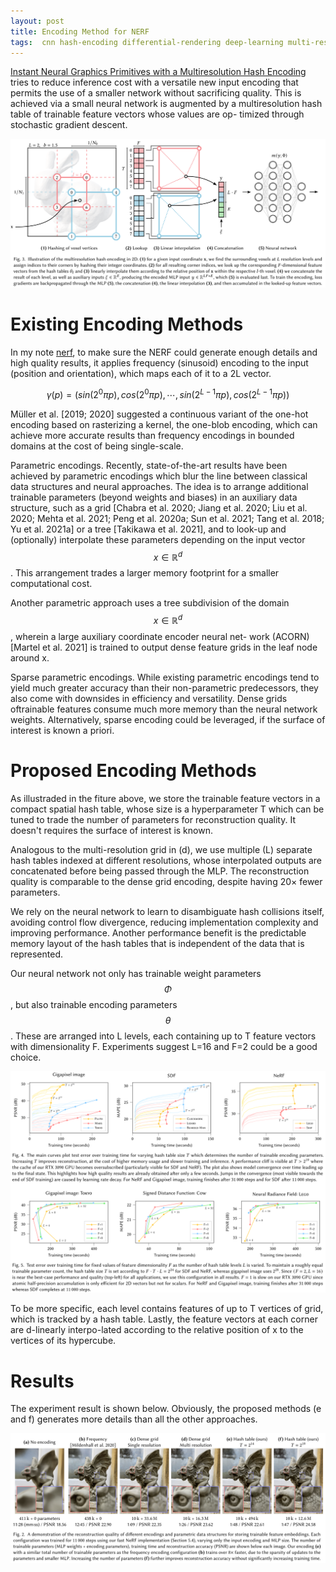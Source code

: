 ```yaml
---
layout: post
title: Encoding Method for NERF
tags:  cnn hash-encoding differential-rendering deep-learning multi-resolution mlp nerf frequency-encoding sinusoid-encoding
---
```

[Instant Neural Graphics Primitives with a Multiresolution Hash Encoding](http://arxiv.org/abs/2201.05989) tries to reduce inference cost with a versatile new input encoding that permits the use of a smaller network without sacrificing quality. This is achieved via a small neural network is augmented by a multiresolution hash table of trainable feature vectors whose values are op- timized through stochastic gradient descent.

![image-20220924170228559](https://raw.githubusercontent.com/zhangtemplar/zhangtemplar.github.io/master/uPic/2022_09_24_17_02_28_image-20220924170228559.png)

# Existing Encoding Methods

In my note [nerf](http://zhangtemplar.github.io/nerf/), to make sure the NERF could generate enough details and high quality results, it applies frequency (sinusoid) encoding to the input (position and orientation), which maps each of it to a 2L vector.

$$\gamma(p)=(sin(2^0\pi p),cos(2^0\pi p),\cdots,sin(2^{L-1}\pi p),cos(2^{L-1}\pi p))$$

Müller et al. [2019; 2020] suggested a continuous variant of the one-hot encoding based on rasterizing a kernel, the one-blob encoding, which can achieve more accurate results than frequency encodings in bounded domains at the cost of being single-scale.

Parametric encodings. Recently, state-of-the-art results have been achieved by parametric encodings which blur the line between classical data structures and neural approaches. The idea is to arrange additional trainable parameters (beyond weights and biases) in an auxiliary data structure, such as a grid [Chabra et al. 2020; Jiang et al. 2020; Liu et al. 2020; Mehta et al. 2021; Peng et al. 2020a; Sun et al. 2021; Tang et al. 2018; Yu et al. 2021a] or a tree [Takikawa et al. 2021], and to look-up and (optionally) interpolate these parameters depending on the input vector $$x\in\mathbb{R}^d$$. This arrangement trades a larger memory footprint for a smaller computational cost.

Another parametric approach uses a tree subdivision of the domain $$x\in\mathbb{R}^d$$, wherein a large auxiliary coordinate encoder neural net- work (ACORN) [Martel et al. 2021] is trained to output dense feature grids in the leaf node around x.

Sparse parametric encodings. While existing parametric encodings tend to yield much greater accuracy than their non-parametric predecessors, they also come with downsides in efficiency and versatility. Dense grids oftrainable features consume much more memory than the neural network weights. Alternatively, sparse encoding could be leveraged, if the surface of interest is known a priori.

# Proposed Encoding Methods

As illustraded in the fiture above, we store the trainable feature vectors in a compact spatial hash table, whose size is a hyperparameter T which can be tuned to trade the number of parameters for reconstruction quality. It doesn't requires the surface of interest is known.

Analogous to the multi-resolution grid in (d), we use multiple (L) separate hash tables indexed at different resolutions, whose interpolated outputs are concatenated before being passed through the MLP. The reconstruction quality is comparable to the dense grid encoding, despite having 20× fewer parameters.

We rely on the neural network to learn to disambiguate hash collisions itself, avoiding control flow divergence, reducing implementation complexity and improving performance. Another performance benefit is the predictable memory layout of the hash tables that is independent of the data that is represented.

Our neural network not only has trainable weight parameters $$\Phi$$, but also trainable encoding parameters $$\theta$$. These are arranged into L levels, each containing up to T feature vectors with dimensionality F. Experiments suggest L=16 and F=2 could be a good choice.

![image-20220924171153430](https://raw.githubusercontent.com/zhangtemplar/zhangtemplar.github.io/master/uPic/2022_09_24_17_11_53_image-20220924171153430.png)

To be more specific, each level contains features of up to T vertices of grid, which is tracked by a hash table. Lastly, the feature vectors at each corner are d-linearly interpo-lated according to the relative position of x to the vertices of its hypercube.

# Results

The experiment result is shown below. Obviously, the proposed methods (e and f) generates more details than all the other approaches.

![image-20220924171526157](https://raw.githubusercontent.com/zhangtemplar/zhangtemplar.github.io/master/uPic/2022_09_24_17_15_26_image-20220924171526157.png)
